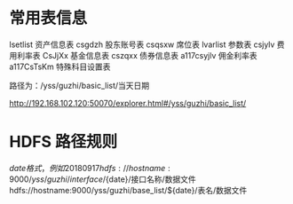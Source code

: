 # 常用表信息

lsetlist  资产信息表
csgdzh    股东账号表
csqsxw    席位表
lvarlist  参数表
csjylv    费用利率表
CsJjXx    基金信息表
cszqxx    债券信息表
a117csyjlv 佣金利率表
a117CsTsKm 特殊科目设置表

路径为：/yss/guzhi/basic_list/当天日期

http://192.168.102.120:50070/explorer.html#/yss/guzhi/basic_list/


# HDFS 路径规则
${date}格式，例如20180917
hdfs://hostname:9000/yss/guzhi/interface/${date}/接口名称/数据文件
hdfs://hostname:9000/yss/guzhi/base_list/${date}/表名/数据文件